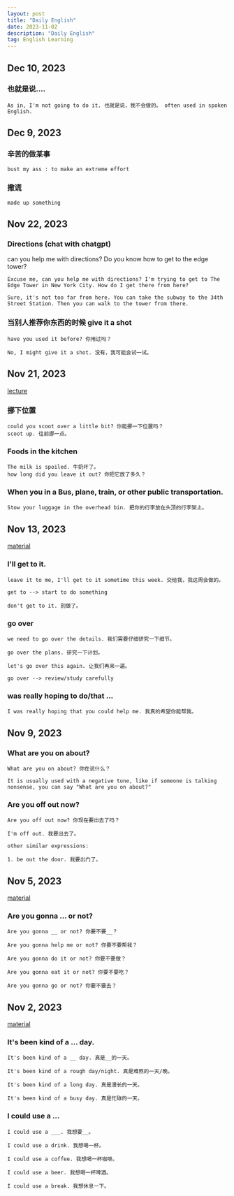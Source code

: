 ```yaml
---
layout: post
title: "Daily English"
date: 2023-11-02
description: "Daily English"
tag: English Learning
---
```


## Dec 10, 2023

### 也就是说....

```
As in, I'm not going to do it. 也就是说，我不会做的。 often used in spoken English.
```

## Dec 9, 2023

### 辛苦的做某事

```
bust my ass : to make an extreme effort
```

### 撒谎

```
made up something
```

## Nov 22, 2023

### Directions (chat with chatgpt)

can you help me with directions?
Do you know how to get to the edge tower?

```
Excuse me, can you help me with directions? I'm trying to get to The Edge Tower in New York City. How do I get there from here?

Sure, it's not too far from here. You can take the subway to the 34th Street Station. Then you can walk to the tower from there.

```

### 当别人推荐你东西的时候 give it a shot

```
have you used it before? 你用过吗？

No, I might give it a shot. 没有，我可能会试一试。
```

## Nov 21, 2023

[lecture](https://www.bilibili.com/read/cv4097212/)

### 挪下位置

```
could you scoot over a little bit? 你能挪一下位置吗？
scoot up. 往前挪一点。
```

### Foods in the kitchen

```
The milk is spoiled. 牛奶坏了。
how long did you leave it out? 你把它放了多久？
```

### When you in a Bus, plane, train, or other public transportation.

```
Stow your luggage in the overhead bin. 把你的行李放在头顶的行李架上。
```

## Nov 13, 2023

[material](https://www.bilibili.com/video/BV1bc411X78v/?buvid=de9a7c3d243642e05f0a5ad6d00172f2&from_spmid=dt.dt-video-quick-cosume.video.0&is_story_h5=false&mid=K8xHrWA25JE2ByBfiZ7w%2Bg%3D%3D&p=1&plat_id=122&share_from=ugc&share_medium=iphone&share_plat=ios&share_session_id=B7826DE2-219B-4F94-9BB0-FA3E3DF91EBF&share_source=WEIXIN&share_tag=s_i&spmid=united.player-video-detail.0.0&timestamp=1699911276&unique_k=fw9ZViG&up_id=404489581)

### I'll get to it.

```
leave it to me, I'll get to it sometime this week. 交给我，我这周会做的。

get to --> start to do something

don't get to it. 别做了。
```

### go over

```
we need to go over the details. 我们需要仔细研究一下细节。

go over the plans. 研究一下计划。

let's go over this again. 让我们再来一遍。

go over --> review/study carefully
```

### was really hoping to do/that ...

```
I was really hoping that you could help me. 我真的希望你能帮我。
```

## Nov 9, 2023

### What are you on about?

```
What are you on about? 你在说什么？

It is usually used with a negative tone, like if someone is talking nonsense, you can say "What are you on about?"
```

### Are you off out now?

```
Are you off out now? 你现在要出去了吗？

I'm off out. 我要出去了。

other similar expressions:

1. be out the door. 我要出门了。

```

## Nov 5, 2023

[material](https://www.bilibili.com/video/BV1c84y1R77G/?buvid=Z34F8E34D12BC6C64BF0B7A8F1FC14B50935&is_story_h5=false&mid=K8xHrWA25JE2ByBfiZ7w%2Bg%3D%3D&p=1&plat_id=116&share_from=ugc&share_medium=iphone&share_plat=ios&share_source=WEIXIN&share_tag=s_i&timestamp=1699235388&unique_k=TvfOF6e&up_id=286051472)

### Are you gonna ... or not?

```
Are you gonna __ or not? 你要不要__？

Are you gonna help me or not? 你要不要帮我？

Are you gonna do it or not? 你要不要做？

Are you gonna eat it or not? 你要不要吃？

Are you gonna go or not? 你要不要去？

```

## Nov 2, 2023

[material](https://www.bilibili.com/video/BV11B4y1o73o/?-Arouter=story&buvid=de9a7c3d243642e05f0a5ad6d00172f2&from_spmid=tm.recommend.0.0&is_story_h5=true&mid=K8xHrWA25JE2ByBfiZ7w%2Bg%3D%3D&p=1&plat_id=163&share_from=ugc&share_medium=iphone&share_plat=ios&share_session_id=38576EFE-6B4C-429D-97A8-D75D34D36E07&share_source=WEIXIN&share_tag=s_i&spmid=main.ugc-video-detail-vertical.0.0&timestamp=1698964728&unique_k=zDMioZf&up_id=286051472)

### It's been kind of a ... day.

```
It's been kind of a __ day. 真是__的一天。

It's been kind of a rough day/night. 真是难熬的一天/晚。

It's been kind of a long day. 真是漫长的一天。

It's been kind of a busy day. 真是忙碌的一天。
```

### I could use a ...

```
I could use a ___. 我想要__。

I could use a drink. 我想喝一杯。

I could use a coffee. 我想喝一杯咖啡。

I could use a beer. 我想喝一杯啤酒。

I could use a break. 我想休息一下。
```

